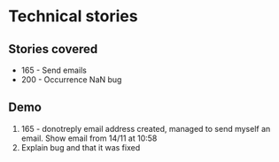 # Technical stories

## Stories covered
 - 165 - Send emails
 - 200 - Occurrence NaN bug


## Demo
1. 165 - donotreply email address created, managed to send myself an email. Show email from 14/11 at 10:58
1. Explain bug and that it was fixed